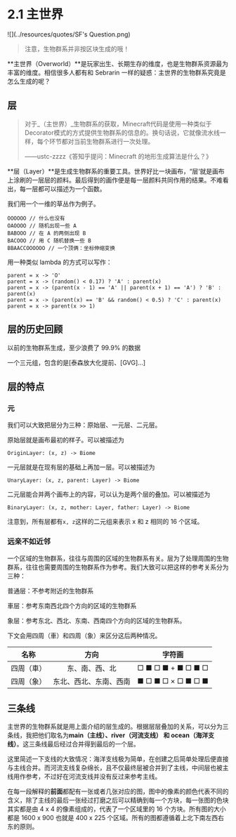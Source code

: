 # 2.1 主世界

!\[\]\(../resources/quotes/SF's Question.png\)

> 注意，生物群系并非按区块生成的哦！

**主世界（Overworld）**是玩家出生、长期生存的维度，也是生物群系资源最为丰富的维度。相信很多人都有和 Sebrarin 一样的疑惑：主世界的生物群系究竟是怎么生成的呢？

## 层

> 对于_（主世界）_生物群系的获取，Minecraft代码是使用一种类似于Decorator模式的方式提供生物群系的信息的。换句话说，它就像流水线一样，每个环节都对当前生物群系进行一次处理。
>
> ——ustc-zzzz《答知乎提问：Minecraft 的地形生成算法是什么？》

**层（Layer）**是生成生物群系的重要工具。世界好比一块画布，“层‘就是画布上涂刷的一层层的颜料。最后得到的画作便是每一层颜料共同作用的结果。不难看出，每一层都可以描述为一个函数。

我们用一个一维的草丛作为例子。

```text
OOOOOO // 什么也没有
OAOOOO // 随机出现一些 A
BABOOO // 在 A 的两侧出现 B
BACOOO // 用 C 随机替换一些 B
BBAACCOOOOOO // 一个顶俩：坐标伸缩变换
```

用一种类似 lambda 的方式可以写作：

```text
parent = x -> 'O'
parent = x -> (random() < 0.17) ? 'A' : parent(x)
parent = x -> (parent(x - 1) == 'A' || parent(x + 1) == 'A') ? 'B' : parent(x)
parent = x -> (parent(x) == 'B' && random() < 0.5) ? 'C' : parent(x)
parent = x -> parent(x >> 1)
```

## 层的历史回顾

以前的生物群系生成，至少浪费了 99.9% 的数据

一个三元组，包含的是\[泰森放大化提前、\[GVG\]...\]

## 层的特点

### 元

我们可以大致把层分为三种：原始层、一元层、二元层。

原始层就是画布最初的样子。可以被描述为

`OriginLayer: (x, z) -> Biome`

一元层就是在现有层的基础上再加一层。可以被描述为

`UnaryLayer: (x, z, parent: Layer) -> Biome`

二元层能合并两个画布上的内容，可以认为是两个层的叠加。可以被描述为

`BinaryLayer: (x, z, mother: Layer, father: Layer) -> Biome`

注意到，所有层都有`x, z`这样的二元组来表示 x 和 z 相同的 16 个区域。

### 远亲不如近邻

一个区域的生物群系，往往与周围的区域的生物群系有关。层为了处理周围的生物群系，往往也需要周围的生物群系作为参考。我们大致可以把这样的参考关系分为三种：

普通层：不参考附近的生物群系

車层：参考东南西北四个方向的区域的生物群系

象层：参考东北、西北、东南、西南四个方向的区域的生物群系。

下文会用四周（車）和四周（象）来区分这后两种情况。

| 名称 | 方向 | 字符画 |
| :---: | :---: | :---: |
| 四周（車） | 东、南、西、北 | □ ■ □ ■ + ■ □ ■ □  |
| 四周（象） | 东北、西北、东南、西南 | ■ □ ■ □ × □ ■ □ ■  |

## 三条线

主世界的生物群系就是用上面介绍的层生成的。根据层层叠加的关系，可以分为三条线，我把他们取名为**main（主线）、river（河流支线） 和 ocean（海洋支线）**。这三条线最后经过合并得到最后的一个层。

这里简述一下支线的大致情况：海洋支线极为简单，在创建之后简单处理后便直接与主线合并。而河流支线复杂绵长，且不仅最终层被合并到了主线，中间层也被主线用作参考，不过好在河流支线并没有反过来参考主线。

在每一段解释的**前面**都配有一张或者几张对应的图，图中的像素的颜色代表不同的含义，除了主线的最后一张经过打磨之后可以精确到每一个方块，每一张图的色块其实都是由 4 x 4 的像素组成的，代表了一个区域里的 16 个方块。所有图的大小都是 1600 x 900 也就是 400 x 225 个区域。所有的图都遵循着上北下南左西右东的原则。

